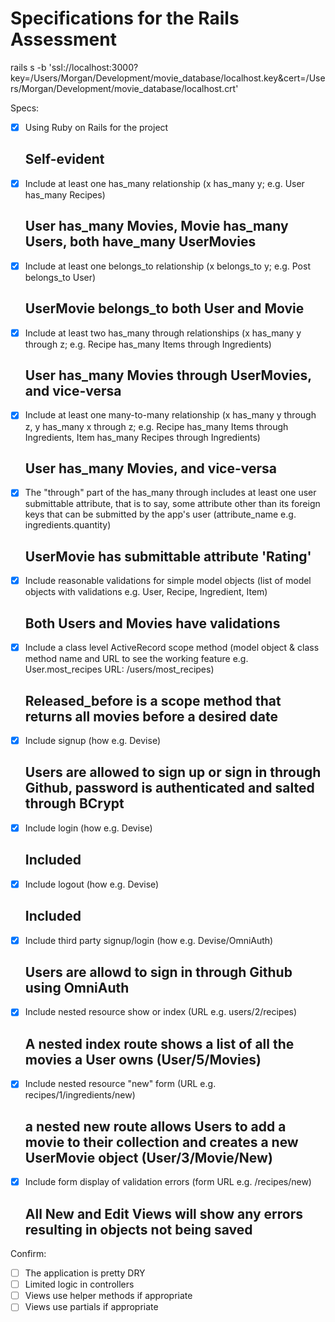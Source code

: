 # Specifications for the Rails Assessment
rails s -b 'ssl://localhost:3000?key=/Users/Morgan/Development/movie_database/localhost.key&cert=/Users/Morgan/Development/movie_database/localhost.crt'

Specs:
- [x] Using Ruby on Rails for the project
    ## Self-evident
- [x] Include at least one has_many relationship (x has_many y; e.g. User has_many Recipes)
    ## User has_many Movies, Movie has_many Users, both have_many UserMovies
- [x] Include at least one belongs_to relationship (x belongs_to y; e.g. Post belongs_to User)
    ## UserMovie belongs_to both User and Movie
- [x] Include at least two has_many through relationships (x has_many y through z; e.g. Recipe has_many Items through Ingredients)
    ## User has_many Movies through UserMovies, and vice-versa
- [x] Include at least one many-to-many relationship (x has_many y through z, y has_many x through z; e.g. Recipe has_many Items through Ingredients, Item has_many Recipes through Ingredients)
    ## User has_many Movies, and vice-versa
- [x] The "through" part of the has_many through includes at least one user submittable attribute, that is to say, some attribute other than its foreign keys that can be submitted by the app's user (attribute_name e.g. ingredients.quantity)
    ## UserMovie has submittable attribute 'Rating'
- [x] Include reasonable validations for simple model objects (list of model objects with validations e.g. User, Recipe, Ingredient, Item)
    ## Both Users and Movies have validations
- [x] Include a class level ActiveRecord scope method (model object & class method name and URL to see the working feature e.g. User.most_recipes URL: /users/most_recipes)
    ## Released_before is a scope method that returns all movies before a desired date
- [x] Include signup (how e.g. Devise)
    ## Users are allowed to sign up or sign in through Github, password is authenticated and salted through BCrypt
- [x] Include login (how e.g. Devise)
    ## Included
- [x] Include logout (how e.g. Devise)
    ## Included
- [x] Include third party signup/login (how e.g. Devise/OmniAuth)
    ## Users are allowd to sign in through Github using OmniAuth
- [x] Include nested resource show or index (URL e.g. users/2/recipes)
    ## A nested index route shows a list of all the movies a User owns (User/5/Movies)
- [x] Include nested resource "new" form (URL e.g. recipes/1/ingredients/new)
    ## a nested new route allows Users to add a movie to their collection and creates a new UserMovie object (User/3/Movie/New)
- [x] Include form display of validation errors (form URL e.g. /recipes/new)
    ## All New and Edit Views will show any errors resulting in objects not being saved

Confirm:
- [ ] The application is pretty DRY
- [ ] Limited logic in controllers
- [ ] Views use helper methods if appropriate
- [ ] Views use partials if appropriate